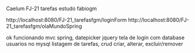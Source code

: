Caelum FJ-21 tarefas
estudo fabiogm

http://localhost:8080/FJ-21_tarefasfgm/loginForm
http://localhost:8080/FJ-21_tarefasfgm/olaMundoSpring
 
ok funcionando
mvc spring, datepicker jquery
tela de login com database usuarios no mysql
listagem de tarefas, crud criar, alterar, excluir/remover




